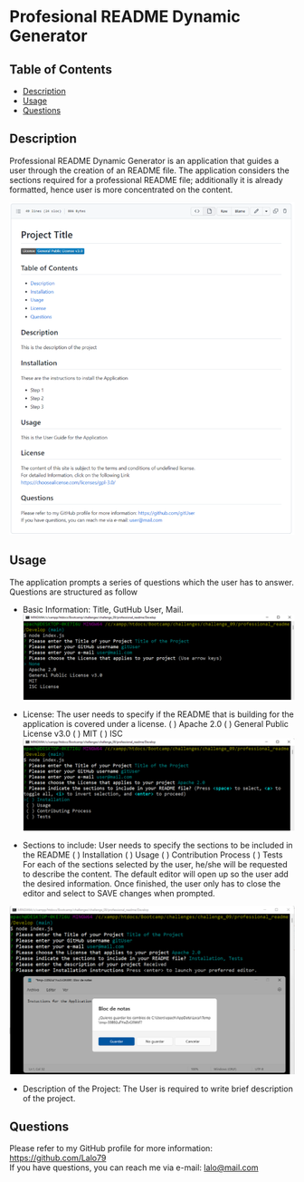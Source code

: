 # Profesional README Dynamic Generator  


## Table of Contents
- [Description](#description)
- [Usage](#usage)  
- [Questions](#questions)  


## Description  

Professional README Dynamic Generator is an application that guides a user through the creation of an README file. The application considers the sections required for a professional README file; additionally it is already formatted, hence user is more concentrated on the content. 

![Dynamic generated README sample](./Develop/utils/images/dynamic-generated-sample.png)


## Usage  
    
  The application prompts a series of questions which the user has to answer. Questions are structured as follow
-	Basic Information: Title, GutHub User, Mail.
![Inquirer general info](./Develop/utils/images/inquirer-general-info.png)

-	License: The user needs to specify if the README that is building for the application is covered under a license. 
( ) Apache 2.0
( ) General Public License v3.0
( ) MIT
( ) ISC
![Inquirer License Selection](./Develop/utils/images/inquirer-select-license.png)

-	Sections to include: User needs to specify the sections to be included in the README
( ) Installation
( ) Usage
( ) Contribution Process
( ) Tests
For each of the sections selected by the user, he/she will be requested to describe the content. The default editor will open up so the user add the desired information. Once finished, the user only has to close the editor and select to SAVE changes when prompted.

![Inquirer Sections Content Description](./Develop/utils/images/inquirer-section-description.png)


-	Description of the Project: The User is required to write brief description of the project.


## Questions
Please refer to my GitHub profile for more information: https://github.com/Lalo79  
If you have questions, you can reach me via e-mail: lalo@mail.com   

